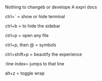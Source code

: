 Nothing to changeb or develope
A expri docs

ctrl+` = show or hide terminal

ctrl+b = to hide the sidebar

ctrl+p = open any file

ctrl+p, then @ = symbols

ctrl+shift+p = beautify the experience

:line index= jumps to that line

alt+z = toggle wrap

